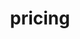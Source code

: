 ---
title: "pricing"
layout: "pricing"
draft: false

pricing:
  enable: true
  subtitle: See Our Plans
  title: 
  pricing_blocks:
  - icon: las la-certificate
    title: Standard
    content: $4.99/mo.
    features: 
      - item: Subdomain on OneResume
      - item: Basic Customization
    button: Sign Up
    button_link: #
  - icon: las la-medal
    title: Professional
    content: $7.99/mo.
    features:
      - item: Standard Features
      - item: Access to Editor
      - item: Link a Custom Domain
    button: Sign Up
    button_link: #
  - icon: las la-trophy
    title: Platinum
    content: $14.99/mo.
    features:
      - item: Professional Features
      - item: Custom Templates
      - item: Multiple Resumes
      - item: OneResume Card (Coming Soon)
    button: Sign Up
    button_link: #
    
---